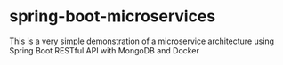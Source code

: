 # spring-boot-microservices
This is a very simple demonstration of a microservice architecture using Spring Boot RESTful API with MongoDB and Docker
